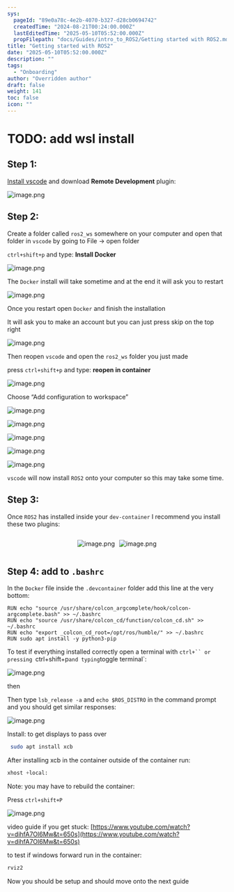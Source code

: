 ```yaml
---
sys:
  pageId: "89e0a78c-4e2b-4070-b327-d28cb0694742"
  createdTime: "2024-08-21T00:24:00.000Z"
  lastEditedTime: "2025-05-10T05:52:00.000Z"
  propFilepath: "docs/Guides/intro_to_ROS2/Getting started with ROS2.md"
title: "Getting started with ROS2"
date: "2025-05-10T05:52:00.000Z"
description: ""
tags:
  - "Onboarding"
author: "Overridden author"
draft: false
weight: 141
toc: false
icon: ""
---
```


# TODO: add wsl install

## Step 1:

[Install vscode](https://code.visualstudio.com/download) and download **Remote Development** plugin:

![image.png](https://prod-files-secure.s3.us-west-2.amazonaws.com/d518164a-d88e-44d1-a4ee-3adb3bd8bce0/efb52993-1881-4a40-b95e-6f020334f022/image.png?X-Amz-Algorithm=AWS4-HMAC-SHA256&X-Amz-Content-Sha256=UNSIGNED-PAYLOAD&X-Amz-Credential=ASIAZI2LB466USZKNPUG%2F20250704%2Fus-west-2%2Fs3%2Faws4_request&X-Amz-Date=20250704T150900Z&X-Amz-Expires=3600&X-Amz-Security-Token=IQoJb3JpZ2luX2VjECYaCXVzLXdlc3QtMiJIMEYCIQC%2B5zn%2FmptwJTzJtPj1f3gm%2Fvup6aeFX1%2F2eZPKRdB7nQIhAN7GA3nzEc%2FLLTOVTyEmNBBxnO7OrsKTwgtewC%2FPlsEzKv8DCC8QABoMNjM3NDIzMTgzODA1IgzaXZ0UhhTg0XDQp84q3AO1HP3C4VtCvJh%2Fy9vxpaBTy0R%2FrgybBYoSwvCkEgwRtPC3OVEF6TsCv8PUb%2FNyEgY323uoIlVx0OhaJ9Hf9VgnftEXjhNsks2Da2EJJjAn2IKTEspS9Hcz1N%2FTggWEuUUBxByj7xxZLkgR2Q7OJfobBCI5Yjn%2BreifE84eQ1j4DClP8DXArkuTXdUtK46JtEMZFwodoiWXpAMEn5Aiv4mfYstxfhEDHQSUTK%2F1P%2Fgx7hPuZVdPeSQtx8391bkpJSuFwBOy5Fs%2BFebAycex0G9N1Ve0H%2FE129Kq9FvtGdGnGT4uMz1ulBCWuHx2pcKvRkLQZ8AiIASRj%2Fq7hItpI0exZMLkTamdkMPtbK1y6Myg9pRIe0TpIKkK0b1jkSE6yr9LOVCDp%2FLapKNDWkA85q4aTCqZ%2FymEC21FJgrtJaUvDA6dI0o5pJ0ZkmAU7BIvAww%2BLRFq3HHcUjbQG2XhDuVbmfmxZVFBR9MZqj6F%2BCUpNmSfJ8%2F%2FJ8tRjt8F6NjlDMVOV2m%2Fqq9tHu9jwzGjEJ7mJhO3zWTDOAR9cuzjtR5wlFDLoNRxxD%2FDyb7polkq6Tt2lZwbhoJhdnUKfc8IkTyuznT0wVrHdkiMEOjY9m91RnVTXEGUA0%2BXFF538zDfxJ%2FDBjqkAftMkocx6IigMk8gJl5YzvqrbiiUlgyTtw3lL4YpK3HmtYl4%2FQcSwfA8mKudPPFCK4TMYk22gMUKasbaYA7RUKLgGTrieLkr%2Bn%2BPbt%2Fx8D4mjnS0amdAHos%2BvtbGmPY0Oh7s96584vTEzyZ7u1nJ%2BhtV4POLDqw%2BGEopxwiKMZJmJeOMewzZdoeM7PZbaYbrgBMJMzZ92dHvltcM%2BV80hCxFaTzR&X-Amz-Signature=735010c12f27b16f57f4f8e8cff17b6bd65df7fa2f769e24676a850c3343c600&X-Amz-SignedHeaders=host&x-amz-checksum-mode=ENABLED&x-id=GetObject)

## Step 2:

Create a folder called `ros2_ws` somewhere on your computer and open that folder in `vscode` by going to File → open folder 

`ctrl+shift+p` and type: **Install Docker**

![image.png](https://prod-files-secure.s3.us-west-2.amazonaws.com/d518164a-d88e-44d1-a4ee-3adb3bd8bce0/2269dc0e-1cd5-47ff-bceb-c04ad9b2eab0/image.png?X-Amz-Algorithm=AWS4-HMAC-SHA256&X-Amz-Content-Sha256=UNSIGNED-PAYLOAD&X-Amz-Credential=ASIAZI2LB466USZKNPUG%2F20250704%2Fus-west-2%2Fs3%2Faws4_request&X-Amz-Date=20250704T150900Z&X-Amz-Expires=3600&X-Amz-Security-Token=IQoJb3JpZ2luX2VjECYaCXVzLXdlc3QtMiJIMEYCIQC%2B5zn%2FmptwJTzJtPj1f3gm%2Fvup6aeFX1%2F2eZPKRdB7nQIhAN7GA3nzEc%2FLLTOVTyEmNBBxnO7OrsKTwgtewC%2FPlsEzKv8DCC8QABoMNjM3NDIzMTgzODA1IgzaXZ0UhhTg0XDQp84q3AO1HP3C4VtCvJh%2Fy9vxpaBTy0R%2FrgybBYoSwvCkEgwRtPC3OVEF6TsCv8PUb%2FNyEgY323uoIlVx0OhaJ9Hf9VgnftEXjhNsks2Da2EJJjAn2IKTEspS9Hcz1N%2FTggWEuUUBxByj7xxZLkgR2Q7OJfobBCI5Yjn%2BreifE84eQ1j4DClP8DXArkuTXdUtK46JtEMZFwodoiWXpAMEn5Aiv4mfYstxfhEDHQSUTK%2F1P%2Fgx7hPuZVdPeSQtx8391bkpJSuFwBOy5Fs%2BFebAycex0G9N1Ve0H%2FE129Kq9FvtGdGnGT4uMz1ulBCWuHx2pcKvRkLQZ8AiIASRj%2Fq7hItpI0exZMLkTamdkMPtbK1y6Myg9pRIe0TpIKkK0b1jkSE6yr9LOVCDp%2FLapKNDWkA85q4aTCqZ%2FymEC21FJgrtJaUvDA6dI0o5pJ0ZkmAU7BIvAww%2BLRFq3HHcUjbQG2XhDuVbmfmxZVFBR9MZqj6F%2BCUpNmSfJ8%2F%2FJ8tRjt8F6NjlDMVOV2m%2Fqq9tHu9jwzGjEJ7mJhO3zWTDOAR9cuzjtR5wlFDLoNRxxD%2FDyb7polkq6Tt2lZwbhoJhdnUKfc8IkTyuznT0wVrHdkiMEOjY9m91RnVTXEGUA0%2BXFF538zDfxJ%2FDBjqkAftMkocx6IigMk8gJl5YzvqrbiiUlgyTtw3lL4YpK3HmtYl4%2FQcSwfA8mKudPPFCK4TMYk22gMUKasbaYA7RUKLgGTrieLkr%2Bn%2BPbt%2Fx8D4mjnS0amdAHos%2BvtbGmPY0Oh7s96584vTEzyZ7u1nJ%2BhtV4POLDqw%2BGEopxwiKMZJmJeOMewzZdoeM7PZbaYbrgBMJMzZ92dHvltcM%2BV80hCxFaTzR&X-Amz-Signature=6c6b9aedae6953237dd5338c2bb540e4effc9fd563e6dba28b69c97a2fb3bf2b&X-Amz-SignedHeaders=host&x-amz-checksum-mode=ENABLED&x-id=GetObject)

The `Docker` install will take sometime and at the end it will ask you to restart

![image.png](https://prod-files-secure.s3.us-west-2.amazonaws.com/d518164a-d88e-44d1-a4ee-3adb3bd8bce0/ed233f78-be33-4b1f-b89c-9c346c0e961e/image.png?X-Amz-Algorithm=AWS4-HMAC-SHA256&X-Amz-Content-Sha256=UNSIGNED-PAYLOAD&X-Amz-Credential=ASIAZI2LB466USZKNPUG%2F20250704%2Fus-west-2%2Fs3%2Faws4_request&X-Amz-Date=20250704T150900Z&X-Amz-Expires=3600&X-Amz-Security-Token=IQoJb3JpZ2luX2VjECYaCXVzLXdlc3QtMiJIMEYCIQC%2B5zn%2FmptwJTzJtPj1f3gm%2Fvup6aeFX1%2F2eZPKRdB7nQIhAN7GA3nzEc%2FLLTOVTyEmNBBxnO7OrsKTwgtewC%2FPlsEzKv8DCC8QABoMNjM3NDIzMTgzODA1IgzaXZ0UhhTg0XDQp84q3AO1HP3C4VtCvJh%2Fy9vxpaBTy0R%2FrgybBYoSwvCkEgwRtPC3OVEF6TsCv8PUb%2FNyEgY323uoIlVx0OhaJ9Hf9VgnftEXjhNsks2Da2EJJjAn2IKTEspS9Hcz1N%2FTggWEuUUBxByj7xxZLkgR2Q7OJfobBCI5Yjn%2BreifE84eQ1j4DClP8DXArkuTXdUtK46JtEMZFwodoiWXpAMEn5Aiv4mfYstxfhEDHQSUTK%2F1P%2Fgx7hPuZVdPeSQtx8391bkpJSuFwBOy5Fs%2BFebAycex0G9N1Ve0H%2FE129Kq9FvtGdGnGT4uMz1ulBCWuHx2pcKvRkLQZ8AiIASRj%2Fq7hItpI0exZMLkTamdkMPtbK1y6Myg9pRIe0TpIKkK0b1jkSE6yr9LOVCDp%2FLapKNDWkA85q4aTCqZ%2FymEC21FJgrtJaUvDA6dI0o5pJ0ZkmAU7BIvAww%2BLRFq3HHcUjbQG2XhDuVbmfmxZVFBR9MZqj6F%2BCUpNmSfJ8%2F%2FJ8tRjt8F6NjlDMVOV2m%2Fqq9tHu9jwzGjEJ7mJhO3zWTDOAR9cuzjtR5wlFDLoNRxxD%2FDyb7polkq6Tt2lZwbhoJhdnUKfc8IkTyuznT0wVrHdkiMEOjY9m91RnVTXEGUA0%2BXFF538zDfxJ%2FDBjqkAftMkocx6IigMk8gJl5YzvqrbiiUlgyTtw3lL4YpK3HmtYl4%2FQcSwfA8mKudPPFCK4TMYk22gMUKasbaYA7RUKLgGTrieLkr%2Bn%2BPbt%2Fx8D4mjnS0amdAHos%2BvtbGmPY0Oh7s96584vTEzyZ7u1nJ%2BhtV4POLDqw%2BGEopxwiKMZJmJeOMewzZdoeM7PZbaYbrgBMJMzZ92dHvltcM%2BV80hCxFaTzR&X-Amz-Signature=33cfdde93f04d607f7cf46eb3b47d95224ed52c9d633c1f84ef74d9725cba839&X-Amz-SignedHeaders=host&x-amz-checksum-mode=ENABLED&x-id=GetObject)

Once you restart open `Docker` and finish the installation

It will ask you to make an account but you can just press skip on the top right

![image.png](https://prod-files-secure.s3.us-west-2.amazonaws.com/d518164a-d88e-44d1-a4ee-3adb3bd8bce0/21010ad9-1659-4fd9-9f59-9932a09b2a3d/image.png?X-Amz-Algorithm=AWS4-HMAC-SHA256&X-Amz-Content-Sha256=UNSIGNED-PAYLOAD&X-Amz-Credential=ASIAZI2LB466USZKNPUG%2F20250704%2Fus-west-2%2Fs3%2Faws4_request&X-Amz-Date=20250704T150900Z&X-Amz-Expires=3600&X-Amz-Security-Token=IQoJb3JpZ2luX2VjECYaCXVzLXdlc3QtMiJIMEYCIQC%2B5zn%2FmptwJTzJtPj1f3gm%2Fvup6aeFX1%2F2eZPKRdB7nQIhAN7GA3nzEc%2FLLTOVTyEmNBBxnO7OrsKTwgtewC%2FPlsEzKv8DCC8QABoMNjM3NDIzMTgzODA1IgzaXZ0UhhTg0XDQp84q3AO1HP3C4VtCvJh%2Fy9vxpaBTy0R%2FrgybBYoSwvCkEgwRtPC3OVEF6TsCv8PUb%2FNyEgY323uoIlVx0OhaJ9Hf9VgnftEXjhNsks2Da2EJJjAn2IKTEspS9Hcz1N%2FTggWEuUUBxByj7xxZLkgR2Q7OJfobBCI5Yjn%2BreifE84eQ1j4DClP8DXArkuTXdUtK46JtEMZFwodoiWXpAMEn5Aiv4mfYstxfhEDHQSUTK%2F1P%2Fgx7hPuZVdPeSQtx8391bkpJSuFwBOy5Fs%2BFebAycex0G9N1Ve0H%2FE129Kq9FvtGdGnGT4uMz1ulBCWuHx2pcKvRkLQZ8AiIASRj%2Fq7hItpI0exZMLkTamdkMPtbK1y6Myg9pRIe0TpIKkK0b1jkSE6yr9LOVCDp%2FLapKNDWkA85q4aTCqZ%2FymEC21FJgrtJaUvDA6dI0o5pJ0ZkmAU7BIvAww%2BLRFq3HHcUjbQG2XhDuVbmfmxZVFBR9MZqj6F%2BCUpNmSfJ8%2F%2FJ8tRjt8F6NjlDMVOV2m%2Fqq9tHu9jwzGjEJ7mJhO3zWTDOAR9cuzjtR5wlFDLoNRxxD%2FDyb7polkq6Tt2lZwbhoJhdnUKfc8IkTyuznT0wVrHdkiMEOjY9m91RnVTXEGUA0%2BXFF538zDfxJ%2FDBjqkAftMkocx6IigMk8gJl5YzvqrbiiUlgyTtw3lL4YpK3HmtYl4%2FQcSwfA8mKudPPFCK4TMYk22gMUKasbaYA7RUKLgGTrieLkr%2Bn%2BPbt%2Fx8D4mjnS0amdAHos%2BvtbGmPY0Oh7s96584vTEzyZ7u1nJ%2BhtV4POLDqw%2BGEopxwiKMZJmJeOMewzZdoeM7PZbaYbrgBMJMzZ92dHvltcM%2BV80hCxFaTzR&X-Amz-Signature=c81f4dd0445a9e284ed578ee811961b1bc24af01d234c3dee404ca01a1e4bd42&X-Amz-SignedHeaders=host&x-amz-checksum-mode=ENABLED&x-id=GetObject)

Then reopen `vscode` and open the `ros2_ws` folder you just made

press `ctrl+shift+p` and type: **reopen in container**

![image.png](https://prod-files-secure.s3.us-west-2.amazonaws.com/d518164a-d88e-44d1-a4ee-3adb3bd8bce0/4e93b8c2-41ad-488c-8095-c74205196118/image.png?X-Amz-Algorithm=AWS4-HMAC-SHA256&X-Amz-Content-Sha256=UNSIGNED-PAYLOAD&X-Amz-Credential=ASIAZI2LB466USZKNPUG%2F20250704%2Fus-west-2%2Fs3%2Faws4_request&X-Amz-Date=20250704T150900Z&X-Amz-Expires=3600&X-Amz-Security-Token=IQoJb3JpZ2luX2VjECYaCXVzLXdlc3QtMiJIMEYCIQC%2B5zn%2FmptwJTzJtPj1f3gm%2Fvup6aeFX1%2F2eZPKRdB7nQIhAN7GA3nzEc%2FLLTOVTyEmNBBxnO7OrsKTwgtewC%2FPlsEzKv8DCC8QABoMNjM3NDIzMTgzODA1IgzaXZ0UhhTg0XDQp84q3AO1HP3C4VtCvJh%2Fy9vxpaBTy0R%2FrgybBYoSwvCkEgwRtPC3OVEF6TsCv8PUb%2FNyEgY323uoIlVx0OhaJ9Hf9VgnftEXjhNsks2Da2EJJjAn2IKTEspS9Hcz1N%2FTggWEuUUBxByj7xxZLkgR2Q7OJfobBCI5Yjn%2BreifE84eQ1j4DClP8DXArkuTXdUtK46JtEMZFwodoiWXpAMEn5Aiv4mfYstxfhEDHQSUTK%2F1P%2Fgx7hPuZVdPeSQtx8391bkpJSuFwBOy5Fs%2BFebAycex0G9N1Ve0H%2FE129Kq9FvtGdGnGT4uMz1ulBCWuHx2pcKvRkLQZ8AiIASRj%2Fq7hItpI0exZMLkTamdkMPtbK1y6Myg9pRIe0TpIKkK0b1jkSE6yr9LOVCDp%2FLapKNDWkA85q4aTCqZ%2FymEC21FJgrtJaUvDA6dI0o5pJ0ZkmAU7BIvAww%2BLRFq3HHcUjbQG2XhDuVbmfmxZVFBR9MZqj6F%2BCUpNmSfJ8%2F%2FJ8tRjt8F6NjlDMVOV2m%2Fqq9tHu9jwzGjEJ7mJhO3zWTDOAR9cuzjtR5wlFDLoNRxxD%2FDyb7polkq6Tt2lZwbhoJhdnUKfc8IkTyuznT0wVrHdkiMEOjY9m91RnVTXEGUA0%2BXFF538zDfxJ%2FDBjqkAftMkocx6IigMk8gJl5YzvqrbiiUlgyTtw3lL4YpK3HmtYl4%2FQcSwfA8mKudPPFCK4TMYk22gMUKasbaYA7RUKLgGTrieLkr%2Bn%2BPbt%2Fx8D4mjnS0amdAHos%2BvtbGmPY0Oh7s96584vTEzyZ7u1nJ%2BhtV4POLDqw%2BGEopxwiKMZJmJeOMewzZdoeM7PZbaYbrgBMJMzZ92dHvltcM%2BV80hCxFaTzR&X-Amz-Signature=18ef383f71c0fd3686dffacf2090c72b21c0a3f7bcd78b990829b8ea18d6e51e&X-Amz-SignedHeaders=host&x-amz-checksum-mode=ENABLED&x-id=GetObject)

Choose “Add configuration to workspace”

![image.png](https://prod-files-secure.s3.us-west-2.amazonaws.com/d518164a-d88e-44d1-a4ee-3adb3bd8bce0/9560b282-5060-4989-ba37-97e7b2c22476/image.png?X-Amz-Algorithm=AWS4-HMAC-SHA256&X-Amz-Content-Sha256=UNSIGNED-PAYLOAD&X-Amz-Credential=ASIAZI2LB466USZKNPUG%2F20250704%2Fus-west-2%2Fs3%2Faws4_request&X-Amz-Date=20250704T150900Z&X-Amz-Expires=3600&X-Amz-Security-Token=IQoJb3JpZ2luX2VjECYaCXVzLXdlc3QtMiJIMEYCIQC%2B5zn%2FmptwJTzJtPj1f3gm%2Fvup6aeFX1%2F2eZPKRdB7nQIhAN7GA3nzEc%2FLLTOVTyEmNBBxnO7OrsKTwgtewC%2FPlsEzKv8DCC8QABoMNjM3NDIzMTgzODA1IgzaXZ0UhhTg0XDQp84q3AO1HP3C4VtCvJh%2Fy9vxpaBTy0R%2FrgybBYoSwvCkEgwRtPC3OVEF6TsCv8PUb%2FNyEgY323uoIlVx0OhaJ9Hf9VgnftEXjhNsks2Da2EJJjAn2IKTEspS9Hcz1N%2FTggWEuUUBxByj7xxZLkgR2Q7OJfobBCI5Yjn%2BreifE84eQ1j4DClP8DXArkuTXdUtK46JtEMZFwodoiWXpAMEn5Aiv4mfYstxfhEDHQSUTK%2F1P%2Fgx7hPuZVdPeSQtx8391bkpJSuFwBOy5Fs%2BFebAycex0G9N1Ve0H%2FE129Kq9FvtGdGnGT4uMz1ulBCWuHx2pcKvRkLQZ8AiIASRj%2Fq7hItpI0exZMLkTamdkMPtbK1y6Myg9pRIe0TpIKkK0b1jkSE6yr9LOVCDp%2FLapKNDWkA85q4aTCqZ%2FymEC21FJgrtJaUvDA6dI0o5pJ0ZkmAU7BIvAww%2BLRFq3HHcUjbQG2XhDuVbmfmxZVFBR9MZqj6F%2BCUpNmSfJ8%2F%2FJ8tRjt8F6NjlDMVOV2m%2Fqq9tHu9jwzGjEJ7mJhO3zWTDOAR9cuzjtR5wlFDLoNRxxD%2FDyb7polkq6Tt2lZwbhoJhdnUKfc8IkTyuznT0wVrHdkiMEOjY9m91RnVTXEGUA0%2BXFF538zDfxJ%2FDBjqkAftMkocx6IigMk8gJl5YzvqrbiiUlgyTtw3lL4YpK3HmtYl4%2FQcSwfA8mKudPPFCK4TMYk22gMUKasbaYA7RUKLgGTrieLkr%2Bn%2BPbt%2Fx8D4mjnS0amdAHos%2BvtbGmPY0Oh7s96584vTEzyZ7u1nJ%2BhtV4POLDqw%2BGEopxwiKMZJmJeOMewzZdoeM7PZbaYbrgBMJMzZ92dHvltcM%2BV80hCxFaTzR&X-Amz-Signature=45c362b7bcb20ef627906661c596ab951f47c12fb455003da8a8304c41147b1d&X-Amz-SignedHeaders=host&x-amz-checksum-mode=ENABLED&x-id=GetObject)

![image.png](https://prod-files-secure.s3.us-west-2.amazonaws.com/d518164a-d88e-44d1-a4ee-3adb3bd8bce0/2ee63f81-886b-48e8-a553-dc6e5eac99e4/image.png?X-Amz-Algorithm=AWS4-HMAC-SHA256&X-Amz-Content-Sha256=UNSIGNED-PAYLOAD&X-Amz-Credential=ASIAZI2LB466USZKNPUG%2F20250704%2Fus-west-2%2Fs3%2Faws4_request&X-Amz-Date=20250704T150900Z&X-Amz-Expires=3600&X-Amz-Security-Token=IQoJb3JpZ2luX2VjECYaCXVzLXdlc3QtMiJIMEYCIQC%2B5zn%2FmptwJTzJtPj1f3gm%2Fvup6aeFX1%2F2eZPKRdB7nQIhAN7GA3nzEc%2FLLTOVTyEmNBBxnO7OrsKTwgtewC%2FPlsEzKv8DCC8QABoMNjM3NDIzMTgzODA1IgzaXZ0UhhTg0XDQp84q3AO1HP3C4VtCvJh%2Fy9vxpaBTy0R%2FrgybBYoSwvCkEgwRtPC3OVEF6TsCv8PUb%2FNyEgY323uoIlVx0OhaJ9Hf9VgnftEXjhNsks2Da2EJJjAn2IKTEspS9Hcz1N%2FTggWEuUUBxByj7xxZLkgR2Q7OJfobBCI5Yjn%2BreifE84eQ1j4DClP8DXArkuTXdUtK46JtEMZFwodoiWXpAMEn5Aiv4mfYstxfhEDHQSUTK%2F1P%2Fgx7hPuZVdPeSQtx8391bkpJSuFwBOy5Fs%2BFebAycex0G9N1Ve0H%2FE129Kq9FvtGdGnGT4uMz1ulBCWuHx2pcKvRkLQZ8AiIASRj%2Fq7hItpI0exZMLkTamdkMPtbK1y6Myg9pRIe0TpIKkK0b1jkSE6yr9LOVCDp%2FLapKNDWkA85q4aTCqZ%2FymEC21FJgrtJaUvDA6dI0o5pJ0ZkmAU7BIvAww%2BLRFq3HHcUjbQG2XhDuVbmfmxZVFBR9MZqj6F%2BCUpNmSfJ8%2F%2FJ8tRjt8F6NjlDMVOV2m%2Fqq9tHu9jwzGjEJ7mJhO3zWTDOAR9cuzjtR5wlFDLoNRxxD%2FDyb7polkq6Tt2lZwbhoJhdnUKfc8IkTyuznT0wVrHdkiMEOjY9m91RnVTXEGUA0%2BXFF538zDfxJ%2FDBjqkAftMkocx6IigMk8gJl5YzvqrbiiUlgyTtw3lL4YpK3HmtYl4%2FQcSwfA8mKudPPFCK4TMYk22gMUKasbaYA7RUKLgGTrieLkr%2Bn%2BPbt%2Fx8D4mjnS0amdAHos%2BvtbGmPY0Oh7s96584vTEzyZ7u1nJ%2BhtV4POLDqw%2BGEopxwiKMZJmJeOMewzZdoeM7PZbaYbrgBMJMzZ92dHvltcM%2BV80hCxFaTzR&X-Amz-Signature=42d0067f6ef2f500f50668f69573ec2308be22827cc1cf792a0a247f8f81b049&X-Amz-SignedHeaders=host&x-amz-checksum-mode=ENABLED&x-id=GetObject)

![image.png](https://prod-files-secure.s3.us-west-2.amazonaws.com/d518164a-d88e-44d1-a4ee-3adb3bd8bce0/ae1580b2-b048-407e-aed9-b584224a7a04/image.png?X-Amz-Algorithm=AWS4-HMAC-SHA256&X-Amz-Content-Sha256=UNSIGNED-PAYLOAD&X-Amz-Credential=ASIAZI2LB466USZKNPUG%2F20250704%2Fus-west-2%2Fs3%2Faws4_request&X-Amz-Date=20250704T150900Z&X-Amz-Expires=3600&X-Amz-Security-Token=IQoJb3JpZ2luX2VjECYaCXVzLXdlc3QtMiJIMEYCIQC%2B5zn%2FmptwJTzJtPj1f3gm%2Fvup6aeFX1%2F2eZPKRdB7nQIhAN7GA3nzEc%2FLLTOVTyEmNBBxnO7OrsKTwgtewC%2FPlsEzKv8DCC8QABoMNjM3NDIzMTgzODA1IgzaXZ0UhhTg0XDQp84q3AO1HP3C4VtCvJh%2Fy9vxpaBTy0R%2FrgybBYoSwvCkEgwRtPC3OVEF6TsCv8PUb%2FNyEgY323uoIlVx0OhaJ9Hf9VgnftEXjhNsks2Da2EJJjAn2IKTEspS9Hcz1N%2FTggWEuUUBxByj7xxZLkgR2Q7OJfobBCI5Yjn%2BreifE84eQ1j4DClP8DXArkuTXdUtK46JtEMZFwodoiWXpAMEn5Aiv4mfYstxfhEDHQSUTK%2F1P%2Fgx7hPuZVdPeSQtx8391bkpJSuFwBOy5Fs%2BFebAycex0G9N1Ve0H%2FE129Kq9FvtGdGnGT4uMz1ulBCWuHx2pcKvRkLQZ8AiIASRj%2Fq7hItpI0exZMLkTamdkMPtbK1y6Myg9pRIe0TpIKkK0b1jkSE6yr9LOVCDp%2FLapKNDWkA85q4aTCqZ%2FymEC21FJgrtJaUvDA6dI0o5pJ0ZkmAU7BIvAww%2BLRFq3HHcUjbQG2XhDuVbmfmxZVFBR9MZqj6F%2BCUpNmSfJ8%2F%2FJ8tRjt8F6NjlDMVOV2m%2Fqq9tHu9jwzGjEJ7mJhO3zWTDOAR9cuzjtR5wlFDLoNRxxD%2FDyb7polkq6Tt2lZwbhoJhdnUKfc8IkTyuznT0wVrHdkiMEOjY9m91RnVTXEGUA0%2BXFF538zDfxJ%2FDBjqkAftMkocx6IigMk8gJl5YzvqrbiiUlgyTtw3lL4YpK3HmtYl4%2FQcSwfA8mKudPPFCK4TMYk22gMUKasbaYA7RUKLgGTrieLkr%2Bn%2BPbt%2Fx8D4mjnS0amdAHos%2BvtbGmPY0Oh7s96584vTEzyZ7u1nJ%2BhtV4POLDqw%2BGEopxwiKMZJmJeOMewzZdoeM7PZbaYbrgBMJMzZ92dHvltcM%2BV80hCxFaTzR&X-Amz-Signature=9b7a52fbe69797497a9f950f0243aa309ce99e241abdc09bc331345c81050567&X-Amz-SignedHeaders=host&x-amz-checksum-mode=ENABLED&x-id=GetObject)

![image.png](https://prod-files-secure.s3.us-west-2.amazonaws.com/d518164a-d88e-44d1-a4ee-3adb3bd8bce0/53255b28-f75e-430f-b9e3-c0ac8577e42b/image.png?X-Amz-Algorithm=AWS4-HMAC-SHA256&X-Amz-Content-Sha256=UNSIGNED-PAYLOAD&X-Amz-Credential=ASIAZI2LB466USZKNPUG%2F20250704%2Fus-west-2%2Fs3%2Faws4_request&X-Amz-Date=20250704T150900Z&X-Amz-Expires=3600&X-Amz-Security-Token=IQoJb3JpZ2luX2VjECYaCXVzLXdlc3QtMiJIMEYCIQC%2B5zn%2FmptwJTzJtPj1f3gm%2Fvup6aeFX1%2F2eZPKRdB7nQIhAN7GA3nzEc%2FLLTOVTyEmNBBxnO7OrsKTwgtewC%2FPlsEzKv8DCC8QABoMNjM3NDIzMTgzODA1IgzaXZ0UhhTg0XDQp84q3AO1HP3C4VtCvJh%2Fy9vxpaBTy0R%2FrgybBYoSwvCkEgwRtPC3OVEF6TsCv8PUb%2FNyEgY323uoIlVx0OhaJ9Hf9VgnftEXjhNsks2Da2EJJjAn2IKTEspS9Hcz1N%2FTggWEuUUBxByj7xxZLkgR2Q7OJfobBCI5Yjn%2BreifE84eQ1j4DClP8DXArkuTXdUtK46JtEMZFwodoiWXpAMEn5Aiv4mfYstxfhEDHQSUTK%2F1P%2Fgx7hPuZVdPeSQtx8391bkpJSuFwBOy5Fs%2BFebAycex0G9N1Ve0H%2FE129Kq9FvtGdGnGT4uMz1ulBCWuHx2pcKvRkLQZ8AiIASRj%2Fq7hItpI0exZMLkTamdkMPtbK1y6Myg9pRIe0TpIKkK0b1jkSE6yr9LOVCDp%2FLapKNDWkA85q4aTCqZ%2FymEC21FJgrtJaUvDA6dI0o5pJ0ZkmAU7BIvAww%2BLRFq3HHcUjbQG2XhDuVbmfmxZVFBR9MZqj6F%2BCUpNmSfJ8%2F%2FJ8tRjt8F6NjlDMVOV2m%2Fqq9tHu9jwzGjEJ7mJhO3zWTDOAR9cuzjtR5wlFDLoNRxxD%2FDyb7polkq6Tt2lZwbhoJhdnUKfc8IkTyuznT0wVrHdkiMEOjY9m91RnVTXEGUA0%2BXFF538zDfxJ%2FDBjqkAftMkocx6IigMk8gJl5YzvqrbiiUlgyTtw3lL4YpK3HmtYl4%2FQcSwfA8mKudPPFCK4TMYk22gMUKasbaYA7RUKLgGTrieLkr%2Bn%2BPbt%2Fx8D4mjnS0amdAHos%2BvtbGmPY0Oh7s96584vTEzyZ7u1nJ%2BhtV4POLDqw%2BGEopxwiKMZJmJeOMewzZdoeM7PZbaYbrgBMJMzZ92dHvltcM%2BV80hCxFaTzR&X-Amz-Signature=b05c5f51af0f61ab9aa6df796f2eb95d2fc9764ffed3b06ec6ef4be5cfc31dd1&X-Amz-SignedHeaders=host&x-amz-checksum-mode=ENABLED&x-id=GetObject)

![image.png](https://prod-files-secure.s3.us-west-2.amazonaws.com/d518164a-d88e-44d1-a4ee-3adb3bd8bce0/7c562767-5af9-4ffb-97d1-327bcdf4ee00/image.png?X-Amz-Algorithm=AWS4-HMAC-SHA256&X-Amz-Content-Sha256=UNSIGNED-PAYLOAD&X-Amz-Credential=ASIAZI2LB466USZKNPUG%2F20250704%2Fus-west-2%2Fs3%2Faws4_request&X-Amz-Date=20250704T150900Z&X-Amz-Expires=3600&X-Amz-Security-Token=IQoJb3JpZ2luX2VjECYaCXVzLXdlc3QtMiJIMEYCIQC%2B5zn%2FmptwJTzJtPj1f3gm%2Fvup6aeFX1%2F2eZPKRdB7nQIhAN7GA3nzEc%2FLLTOVTyEmNBBxnO7OrsKTwgtewC%2FPlsEzKv8DCC8QABoMNjM3NDIzMTgzODA1IgzaXZ0UhhTg0XDQp84q3AO1HP3C4VtCvJh%2Fy9vxpaBTy0R%2FrgybBYoSwvCkEgwRtPC3OVEF6TsCv8PUb%2FNyEgY323uoIlVx0OhaJ9Hf9VgnftEXjhNsks2Da2EJJjAn2IKTEspS9Hcz1N%2FTggWEuUUBxByj7xxZLkgR2Q7OJfobBCI5Yjn%2BreifE84eQ1j4DClP8DXArkuTXdUtK46JtEMZFwodoiWXpAMEn5Aiv4mfYstxfhEDHQSUTK%2F1P%2Fgx7hPuZVdPeSQtx8391bkpJSuFwBOy5Fs%2BFebAycex0G9N1Ve0H%2FE129Kq9FvtGdGnGT4uMz1ulBCWuHx2pcKvRkLQZ8AiIASRj%2Fq7hItpI0exZMLkTamdkMPtbK1y6Myg9pRIe0TpIKkK0b1jkSE6yr9LOVCDp%2FLapKNDWkA85q4aTCqZ%2FymEC21FJgrtJaUvDA6dI0o5pJ0ZkmAU7BIvAww%2BLRFq3HHcUjbQG2XhDuVbmfmxZVFBR9MZqj6F%2BCUpNmSfJ8%2F%2FJ8tRjt8F6NjlDMVOV2m%2Fqq9tHu9jwzGjEJ7mJhO3zWTDOAR9cuzjtR5wlFDLoNRxxD%2FDyb7polkq6Tt2lZwbhoJhdnUKfc8IkTyuznT0wVrHdkiMEOjY9m91RnVTXEGUA0%2BXFF538zDfxJ%2FDBjqkAftMkocx6IigMk8gJl5YzvqrbiiUlgyTtw3lL4YpK3HmtYl4%2FQcSwfA8mKudPPFCK4TMYk22gMUKasbaYA7RUKLgGTrieLkr%2Bn%2BPbt%2Fx8D4mjnS0amdAHos%2BvtbGmPY0Oh7s96584vTEzyZ7u1nJ%2BhtV4POLDqw%2BGEopxwiKMZJmJeOMewzZdoeM7PZbaYbrgBMJMzZ92dHvltcM%2BV80hCxFaTzR&X-Amz-Signature=f4442464156002c4ddf9e5fb9ed5bd4401f30fda8b96a2feea5a5b4aca15e31c&X-Amz-SignedHeaders=host&x-amz-checksum-mode=ENABLED&x-id=GetObject)

`vscode` will now install `ROS2` onto your computer so this may take some time.

## Step 3:

Once `ROS2` has installed inside your `dev-container` I recommend you install these two plugins:

<div style="display: flex;flex-direction: row; column-gap:10px; max-width: 630px;justify-content: center;">
<div>

![image.png](https://prod-files-secure.s3.us-west-2.amazonaws.com/d518164a-d88e-44d1-a4ee-3adb3bd8bce0/3fc3d550-5a54-4ba1-ba6b-faa01cdb7369/image.png?X-Amz-Algorithm=AWS4-HMAC-SHA256&X-Amz-Content-Sha256=UNSIGNED-PAYLOAD&X-Amz-Credential=ASIAZI2LB466TJUTN2UX%2F20250704%2Fus-west-2%2Fs3%2Faws4_request&X-Amz-Date=20250704T150907Z&X-Amz-Expires=3600&X-Amz-Security-Token=IQoJb3JpZ2luX2VjECYaCXVzLXdlc3QtMiJHMEUCIQD0tnG9YuwkEaAOc6az7vUeEdMKD99S1rX2CFyS1y2icgIgTywB7eWQY58%2BpHrt4ilwy9YUChWXkEsuPgPY472E3%2Fwq%2FwMILxAAGgw2Mzc0MjMxODM4MDUiDPSXict2CNL%2FDKGENCrcA9glGjLlSL4FUXqOZ1KD%2BCvnx03M52hIIFpRw9OLCn6KrwDm8RjLtX4JdRfDAE7qyAcbxcMDHig2ZP1kz7221h02L8JBGmy41lW47lEqMBs4knUHZgGPkiaXXxDixf55qllSVf%2F2T4MvD2xcCv%2F68XSNJGZHJwjD%2FyW3rVKNbTTgWtWk2J2ZKgnJYkN%2B0pQbLDkCr9MVdwUfmiD0LCh0xBubMXsYYBlCQqv1ApoYzwP4G6Z94IzwhbeYn1SZUIV7P4YDaZts7y%2FKjVGMRQfRtzYAGmEI5NehZvFWuRBePKhfEmboIa3VefcUS0rVf0ehiWhyxNZvsgDrA3rLEYkDabJojNK2q9Afkh%2FPaOJHO4mWMbS3DOQC3zrxeYTsDxG6MerxjIv1FZw24N2sxaf57NLPHg2qTTEfOWOIX6U7PgCl2S8yuP9c0WpN47HnunPL8cqQzedfbGAF3ethEQ4%2BFjb5H0GxcyEMoIlabXGfzR%2FVlJe5WSYB1phMTFzX%2B%2BApxYPWgjZJhAhCcDgK%2Bkj2YojhHLLE%2Baac6kHDJt%2FGiQOBiPUXEbfx0gEYkIxoduu0wVLfYLVTOO2gF8W565OV2IFTBQtChpwt7Q4nQkfCwsWMXyNRb8MO4MkabdIDMKHEn8MGOqUBntNbwOa6w5MDwtO4Llu%2BBMAPuXDBIl5zwaR1oqR64oWEWYiCj%2Fqv%2FU7a7vicEyYPKFHkYv%2Forn4Xk5sfyhh3%2Fu5Hfkh6F9WA0Nu2fG2WgpcnmDR2RN6aKmTrX%2FGAlp4L085yismZ3BXADHcWwUIqmPc8VqRK3o3rN%2FFPPc6zLhvYX0WaGwpeOZbPkFVCCEmkChj6jbWd7vV0j2Jn%2F2NZp4dM60dX&X-Amz-Signature=cd2bf3d8fa4bce2984f69fa19c205c0c8c6e54e23a7112fe1280576ce4da33fb&X-Amz-SignedHeaders=host&x-amz-checksum-mode=ENABLED&x-id=GetObject)

</div>
<div>

![image.png](https://prod-files-secure.s3.us-west-2.amazonaws.com/d518164a-d88e-44d1-a4ee-3adb3bd8bce0/d994cc66-13c2-4093-a5a3-f84cf4601a82/image.png?X-Amz-Algorithm=AWS4-HMAC-SHA256&X-Amz-Content-Sha256=UNSIGNED-PAYLOAD&X-Amz-Credential=ASIAZI2LB466XNRHD2WY%2F20250704%2Fus-west-2%2Fs3%2Faws4_request&X-Amz-Date=20250704T150907Z&X-Amz-Expires=3600&X-Amz-Security-Token=IQoJb3JpZ2luX2VjECYaCXVzLXdlc3QtMiJIMEYCIQDGMk36qJ6bRCySzOEaTMK7PnvF%2BhYst4JbWT69ziTO%2FwIhAOMXZRHXmwfz6Cct0XlorJBlYE%2BTlwdfX7tp%2FOMQEcapKv8DCC8QABoMNjM3NDIzMTgzODA1IgxtxK%2F7g2%2B%2FIQGM9Qcq3ANoNfT%2FAJXq49Nc6yJcWXNvUmM%2BugSHfe6iZnjVJethBZwnsqA23%2FrS%2Bj8sTt45Hcp0F91gtvoF%2FZVi7SPdP36IuVerzq%2Fq3NCyo28cHtCzGuHhx%2BQSJBOn3WOUZUPRp19p94Tp8CKB5buGaFGJ3T%2BjqKRmY24xhhPgkufhehw4PB52IU8oNLWf6SvIMZXUq6hLsuz1RlK4AZ8gmG4Rzt7GTb5HceMUzsDOqCRvp4YhPjxR9S6AEAPvY2b1Ki1Kz7dcf1xVldBKlQp84X2Tobkdf8mUgPdK4hcMbkCrpDurILRb%2BT%2F99%2F11N4ZJUoH7k%2B8qQ3uVnikGEjbHdLpztQMCFGrKr5W5cc5WqfZyOfANSKNGMjXR6m8lyUxplW1HnS8FdV6CJvysc6uu67mFu9M1WrNjlAW%2FTH6uUnh7l2RM%2BrnIq1El1ketER6TvepUF73pB%2FW1Jn4ywoWhQUl0AFaQdYOiGPcFxlO3MatuqYsHCPKO5c3hAh9qZRP5QaQfcWYJ9bxhZlI0GpOPQUhH3GBzH6lSX2av%2Bxtm9iyXUMiQeCQ%2FcLI3f9K%2Bbvn1BvMXQ%2BFy8vu2xkYMlD0NwVfwMtd2z5U2kvskJPm6bZBNZx9H1Pcfazq1UKkEV88pSzDgxJ%2FDBjqkAdhxjZOikPGh6Vg0fP6JZHyp6HtjIf3FkJArIvob2LxUmZ761YWsg2E53Ewxq1Y%2FXhQbCozjWGP%2BPOQkdSPwja7E%2BYhrTyC4%2Fe%2FA2oVOGc47LzMgMf7s4OZ%2FFKWWTltnLCgbBBNNosQker0K%2F2IrA6Ibw5%2FwZ6Hip25I6WHjJjplE9jHVJhGNXN1aS0MRF8TIPqfR14Eg30Syp1wG23sjcD8uX4D&X-Amz-Signature=7282a4b9cfbf9b7110b184bfbb708728c11acf0c542c2028c3b56bd745b4f263&X-Amz-SignedHeaders=host&x-amz-checksum-mode=ENABLED&x-id=GetObject)

</div>
</div>

## Step 4: add to `.bashrc`

In the `Docker` file inside the `.devcontainer` folder add this line at the very bottom: 

```docker
RUN echo "source /usr/share/colcon_argcomplete/hook/colcon-argcomplete.bash" >> ~/.bashrc
RUN echo "source /usr/share/colcon_cd/function/colcon_cd.sh" >> ~/.bashrc
RUN echo "export _colcon_cd_root=/opt/ros/humble/" >> ~/.bashrc
RUN sudo apt install -y python3-pip 
```

To test if everything installed correctly open a terminal with `ctrl+`` or pressing `ctrl+shift+p` and typing `toggle terminal`:

![image.png](https://prod-files-secure.s3.us-west-2.amazonaws.com/d518164a-d88e-44d1-a4ee-3adb3bd8bce0/6a4943d8-b04e-4c02-9a58-775f3384d1a5/image.png?X-Amz-Algorithm=AWS4-HMAC-SHA256&X-Amz-Content-Sha256=UNSIGNED-PAYLOAD&X-Amz-Credential=ASIAZI2LB466USZKNPUG%2F20250704%2Fus-west-2%2Fs3%2Faws4_request&X-Amz-Date=20250704T150901Z&X-Amz-Expires=3600&X-Amz-Security-Token=IQoJb3JpZ2luX2VjECYaCXVzLXdlc3QtMiJIMEYCIQC%2B5zn%2FmptwJTzJtPj1f3gm%2Fvup6aeFX1%2F2eZPKRdB7nQIhAN7GA3nzEc%2FLLTOVTyEmNBBxnO7OrsKTwgtewC%2FPlsEzKv8DCC8QABoMNjM3NDIzMTgzODA1IgzaXZ0UhhTg0XDQp84q3AO1HP3C4VtCvJh%2Fy9vxpaBTy0R%2FrgybBYoSwvCkEgwRtPC3OVEF6TsCv8PUb%2FNyEgY323uoIlVx0OhaJ9Hf9VgnftEXjhNsks2Da2EJJjAn2IKTEspS9Hcz1N%2FTggWEuUUBxByj7xxZLkgR2Q7OJfobBCI5Yjn%2BreifE84eQ1j4DClP8DXArkuTXdUtK46JtEMZFwodoiWXpAMEn5Aiv4mfYstxfhEDHQSUTK%2F1P%2Fgx7hPuZVdPeSQtx8391bkpJSuFwBOy5Fs%2BFebAycex0G9N1Ve0H%2FE129Kq9FvtGdGnGT4uMz1ulBCWuHx2pcKvRkLQZ8AiIASRj%2Fq7hItpI0exZMLkTamdkMPtbK1y6Myg9pRIe0TpIKkK0b1jkSE6yr9LOVCDp%2FLapKNDWkA85q4aTCqZ%2FymEC21FJgrtJaUvDA6dI0o5pJ0ZkmAU7BIvAww%2BLRFq3HHcUjbQG2XhDuVbmfmxZVFBR9MZqj6F%2BCUpNmSfJ8%2F%2FJ8tRjt8F6NjlDMVOV2m%2Fqq9tHu9jwzGjEJ7mJhO3zWTDOAR9cuzjtR5wlFDLoNRxxD%2FDyb7polkq6Tt2lZwbhoJhdnUKfc8IkTyuznT0wVrHdkiMEOjY9m91RnVTXEGUA0%2BXFF538zDfxJ%2FDBjqkAftMkocx6IigMk8gJl5YzvqrbiiUlgyTtw3lL4YpK3HmtYl4%2FQcSwfA8mKudPPFCK4TMYk22gMUKasbaYA7RUKLgGTrieLkr%2Bn%2BPbt%2Fx8D4mjnS0amdAHos%2BvtbGmPY0Oh7s96584vTEzyZ7u1nJ%2BhtV4POLDqw%2BGEopxwiKMZJmJeOMewzZdoeM7PZbaYbrgBMJMzZ92dHvltcM%2BV80hCxFaTzR&X-Amz-Signature=60e849bd286aff1dbbd5d5fd2b652a267904564328ecbea8eb935d6e1f8e0409&X-Amz-SignedHeaders=host&x-amz-checksum-mode=ENABLED&x-id=GetObject)

then 

Then type `lsb_release -a` and `echo $ROS_DISTRO` in the command prompt and you should get similar responses:

![image.png](https://prod-files-secure.s3.us-west-2.amazonaws.com/d518164a-d88e-44d1-a4ee-3adb3bd8bce0/3e635dec-a805-4e85-8b9e-d000e5b71a4e/image.png?X-Amz-Algorithm=AWS4-HMAC-SHA256&X-Amz-Content-Sha256=UNSIGNED-PAYLOAD&X-Amz-Credential=ASIAZI2LB466USZKNPUG%2F20250704%2Fus-west-2%2Fs3%2Faws4_request&X-Amz-Date=20250704T150901Z&X-Amz-Expires=3600&X-Amz-Security-Token=IQoJb3JpZ2luX2VjECYaCXVzLXdlc3QtMiJIMEYCIQC%2B5zn%2FmptwJTzJtPj1f3gm%2Fvup6aeFX1%2F2eZPKRdB7nQIhAN7GA3nzEc%2FLLTOVTyEmNBBxnO7OrsKTwgtewC%2FPlsEzKv8DCC8QABoMNjM3NDIzMTgzODA1IgzaXZ0UhhTg0XDQp84q3AO1HP3C4VtCvJh%2Fy9vxpaBTy0R%2FrgybBYoSwvCkEgwRtPC3OVEF6TsCv8PUb%2FNyEgY323uoIlVx0OhaJ9Hf9VgnftEXjhNsks2Da2EJJjAn2IKTEspS9Hcz1N%2FTggWEuUUBxByj7xxZLkgR2Q7OJfobBCI5Yjn%2BreifE84eQ1j4DClP8DXArkuTXdUtK46JtEMZFwodoiWXpAMEn5Aiv4mfYstxfhEDHQSUTK%2F1P%2Fgx7hPuZVdPeSQtx8391bkpJSuFwBOy5Fs%2BFebAycex0G9N1Ve0H%2FE129Kq9FvtGdGnGT4uMz1ulBCWuHx2pcKvRkLQZ8AiIASRj%2Fq7hItpI0exZMLkTamdkMPtbK1y6Myg9pRIe0TpIKkK0b1jkSE6yr9LOVCDp%2FLapKNDWkA85q4aTCqZ%2FymEC21FJgrtJaUvDA6dI0o5pJ0ZkmAU7BIvAww%2BLRFq3HHcUjbQG2XhDuVbmfmxZVFBR9MZqj6F%2BCUpNmSfJ8%2F%2FJ8tRjt8F6NjlDMVOV2m%2Fqq9tHu9jwzGjEJ7mJhO3zWTDOAR9cuzjtR5wlFDLoNRxxD%2FDyb7polkq6Tt2lZwbhoJhdnUKfc8IkTyuznT0wVrHdkiMEOjY9m91RnVTXEGUA0%2BXFF538zDfxJ%2FDBjqkAftMkocx6IigMk8gJl5YzvqrbiiUlgyTtw3lL4YpK3HmtYl4%2FQcSwfA8mKudPPFCK4TMYk22gMUKasbaYA7RUKLgGTrieLkr%2Bn%2BPbt%2Fx8D4mjnS0amdAHos%2BvtbGmPY0Oh7s96584vTEzyZ7u1nJ%2BhtV4POLDqw%2BGEopxwiKMZJmJeOMewzZdoeM7PZbaYbrgBMJMzZ92dHvltcM%2BV80hCxFaTzR&X-Amz-Signature=38cfc0eb47ad5145c432ab5499e793ada86880bbb6fdfdab43726bab88f91979&X-Amz-SignedHeaders=host&x-amz-checksum-mode=ENABLED&x-id=GetObject)

Install:  to get displays to pass over

```bash
 sudo apt install xcb
```

After installing xcb in the container outside of the container run:

```python
xhost +local:
```

Note: you may have to rebuild the container:

Press `ctrl+shift+P`

![image.png](https://prod-files-secure.s3.us-west-2.amazonaws.com/d518164a-d88e-44d1-a4ee-3adb3bd8bce0/6c2be660-2618-4c38-9c26-53554f7a0b7b/image.png?X-Amz-Algorithm=AWS4-HMAC-SHA256&X-Amz-Content-Sha256=UNSIGNED-PAYLOAD&X-Amz-Credential=ASIAZI2LB466USZKNPUG%2F20250704%2Fus-west-2%2Fs3%2Faws4_request&X-Amz-Date=20250704T150901Z&X-Amz-Expires=3600&X-Amz-Security-Token=IQoJb3JpZ2luX2VjECYaCXVzLXdlc3QtMiJIMEYCIQC%2B5zn%2FmptwJTzJtPj1f3gm%2Fvup6aeFX1%2F2eZPKRdB7nQIhAN7GA3nzEc%2FLLTOVTyEmNBBxnO7OrsKTwgtewC%2FPlsEzKv8DCC8QABoMNjM3NDIzMTgzODA1IgzaXZ0UhhTg0XDQp84q3AO1HP3C4VtCvJh%2Fy9vxpaBTy0R%2FrgybBYoSwvCkEgwRtPC3OVEF6TsCv8PUb%2FNyEgY323uoIlVx0OhaJ9Hf9VgnftEXjhNsks2Da2EJJjAn2IKTEspS9Hcz1N%2FTggWEuUUBxByj7xxZLkgR2Q7OJfobBCI5Yjn%2BreifE84eQ1j4DClP8DXArkuTXdUtK46JtEMZFwodoiWXpAMEn5Aiv4mfYstxfhEDHQSUTK%2F1P%2Fgx7hPuZVdPeSQtx8391bkpJSuFwBOy5Fs%2BFebAycex0G9N1Ve0H%2FE129Kq9FvtGdGnGT4uMz1ulBCWuHx2pcKvRkLQZ8AiIASRj%2Fq7hItpI0exZMLkTamdkMPtbK1y6Myg9pRIe0TpIKkK0b1jkSE6yr9LOVCDp%2FLapKNDWkA85q4aTCqZ%2FymEC21FJgrtJaUvDA6dI0o5pJ0ZkmAU7BIvAww%2BLRFq3HHcUjbQG2XhDuVbmfmxZVFBR9MZqj6F%2BCUpNmSfJ8%2F%2FJ8tRjt8F6NjlDMVOV2m%2Fqq9tHu9jwzGjEJ7mJhO3zWTDOAR9cuzjtR5wlFDLoNRxxD%2FDyb7polkq6Tt2lZwbhoJhdnUKfc8IkTyuznT0wVrHdkiMEOjY9m91RnVTXEGUA0%2BXFF538zDfxJ%2FDBjqkAftMkocx6IigMk8gJl5YzvqrbiiUlgyTtw3lL4YpK3HmtYl4%2FQcSwfA8mKudPPFCK4TMYk22gMUKasbaYA7RUKLgGTrieLkr%2Bn%2BPbt%2Fx8D4mjnS0amdAHos%2BvtbGmPY0Oh7s96584vTEzyZ7u1nJ%2BhtV4POLDqw%2BGEopxwiKMZJmJeOMewzZdoeM7PZbaYbrgBMJMzZ92dHvltcM%2BV80hCxFaTzR&X-Amz-Signature=785e4c1ec133b5afc5afb4b982fe84bf59d1f7c5354cf9b422c2e7d668038d4c&X-Amz-SignedHeaders=host&x-amz-checksum-mode=ENABLED&x-id=GetObject)

video guide if you get stuck: [https://www.youtube.com/watch?v=dihfA7Ol6Mw&t=650s](https://www.youtube.com/watch?v=dihfA7Ol6Mw&t=650s)

to test if windows forward run in the container:

```bash
rviz2
```

Now you should be setup and should move onto the next guide 
